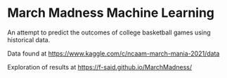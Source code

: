# March Madness Machine Learning 
An attempt to predict the outcomes of college basketball games using historical data. 

Data found at https://www.kaggle.com/c/ncaam-march-mania-2021/data

Exploration of results at https://f-said.github.io/MarchMadness/
